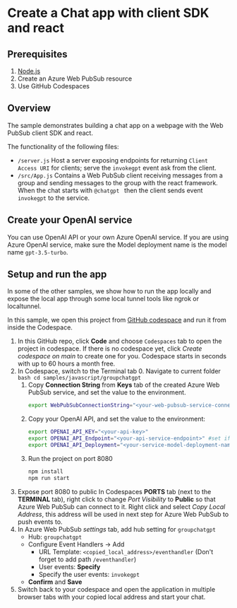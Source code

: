 # Create a Chat app with client SDK and react

## Prerequisites

1. [Node.js](https://nodejs.org)
2. Create an Azure Web PubSub resource
3. Use GitHub Codespaces

## Overview
The sample demonstrates building a chat app on a webpage with the Web PubSub client SDK and react.

The functionality of the following files:

* `/server.js` Host a server exposing endpoints for returning `Client Access URI` for clients; serve the `invokegpt` event ask from the client.
* `/src/App.js` Contains a Web PubSub client receiving messages from a group and sending messages to the group with the react framework. When the chat starts with `@chatgpt ` then the client sends event `invokegpt` to the service.

## Create your OpenAI service
You can use OpenAI API or your own Azure OpenAI service. If you are using Azure OpenAI service, make sure the Model deployment name is the model name `gpt-3.5-turbo`.

## Setup and run the app
In some of the other samples, we show how to run the app locally and expose the local app through some local tunnel tools like ngrok or localtunnel.

In this sample, we open this project from [GitHub codespace](https://github.com/features/codespaces) and run it from inside the Codespace.

1. In this GitHub repo, click **Code** and choose `Codespaces` tab to open the project in codespace. If there is no codespace yet, click *Create codespace on main* to create one for you. Codespace starts in seconds with up to 60 hours a month free.
2. In Codespace, switch to the Terminal tab
    0. Navigate to current folder
        ```bash
        cd samples/javascript/groupchatgpt
        ```
    1. Copy **Connection String** from **Keys** tab of the created Azure Web PubSub service, and set the value to the environment.
        ```bash
        export WebPubSubConnectionString="<your-web-pubsub-service-connection-string>"
        ```
    2. Copy your OpenAI API, and set the value to the environment:
        ```bash
        export OPENAI_API_KEY="<your-api-key>"
        export OPENAI_API_Endpoint="<your-api-service-endpoint>" #set if you are using Azure OpenAI
        export OPENAI_API_Deployment="<your-service-model-deployment-name>" #set if you are using Azure OpenAI
        ```
    3. Run the project on port 8080
        ```bash
        npm install
        npm run start
        ```
3. Expose port 8080 to public
    In Codespaces **PORTS** tab (next to the **TERMINAL** tab), right click to change *Port Visibility* to **Public** so that Azure Web PubSub can connect to it. Right click and select *Copy Local Address*, this address will be used in next step for Azure Web PubSub to push events to.
4. In Azure Web PubSub *settings* tab, add hub setting for `groupchatgpt`
    * Hub: `groupchatgpt`
    * Configure Event Handlers -> Add
        * URL Template:  `<copied_local_address>/eventhandler` (Don't forget to add path `/eventhandler`)
        * User events: **Specify**
        * Specify the user events: `invokegpt`
    * **Confirm** and **Save**
5. Switch back to your codespace and open the application in multiple browser tabs with your copied local address and start your chat.